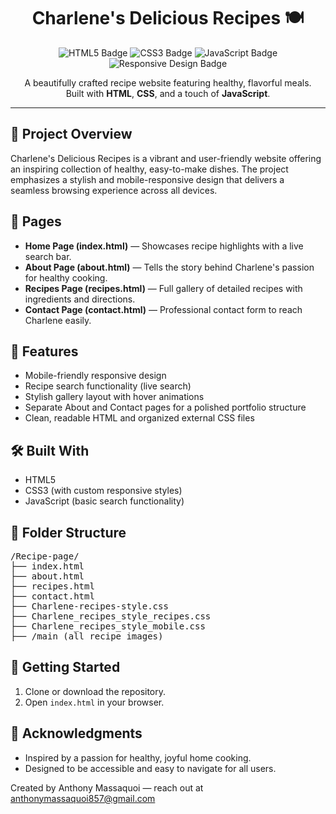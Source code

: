 <h1 align="center">Charlene's Delicious Recipes 🍽️</h1>

<p align="center">
  <img src="https://img.shields.io/badge/HTML5-E34F26?style=for-the-badge&logo=html5&logoColor=white" alt="HTML5 Badge"/>
  <img src="https://img.shields.io/badge/CSS3-1572B6?style=for-the-badge&logo=css3&logoColor=white" alt="CSS3 Badge"/>
  <img src="https://img.shields.io/badge/JavaScript-F7DF1E?style=for-the-badge&logo=javascript&logoColor=black" alt="JavaScript Badge"/>
  <img src="https://img.shields.io/badge/Responsive-Design-6DB33F?style=for-the-badge&logo=responsive&logoColor=white" alt="Responsive Design Badge"/>
</p>

<p align="center">
  A beautifully crafted recipe website featuring healthy, flavorful meals.<br>
  Built with <strong>HTML</strong>, <strong>CSS</strong>, and a touch of <strong>JavaScript</strong>.
</p>

<hr>

<h2>🌟 Project Overview</h2>

<p>
Charlene's Delicious Recipes is a vibrant and user-friendly website offering an inspiring collection of healthy, easy-to-make dishes. 
The project emphasizes a stylish and mobile-responsive design that delivers a seamless browsing experience across all devices.
</p>

<h2>📄 Pages</h2>

<ul>
  <li><strong>Home Page (index.html)</strong> — Showcases recipe highlights with a live search bar.</li>
  <li><strong>About Page (about.html)</strong> — Tells the story behind Charlene's passion for healthy cooking.</li>
  <li><strong>Recipes Page (recipes.html)</strong> — Full gallery of detailed recipes with ingredients and directions.</li>
  <li><strong>Contact Page (contact.html)</strong> — Professional contact form to reach Charlene easily.</li>
</ul>

<h2>🎨 Features</h2>

<ul>
  <li>Mobile-friendly responsive design</li>
  <li>Recipe search functionality (live search)</li>
  <li>Stylish gallery layout with hover animations</li>
  <li>Separate About and Contact pages for a polished portfolio structure</li>
  <li>Clean, readable HTML and organized external CSS files</li>
</ul>

<h2>🛠️ Built With</h2>

<ul>
  <li>HTML5</li>
  <li>CSS3 (with custom responsive styles)</li>
  <li>JavaScript (basic search functionality)</li>
</ul>

<h2>📂 Folder Structure</h2>

<pre>
/Recipe-page/
├── index.html
├── about.html
├── recipes.html
├── contact.html
├── Charlene-recipes-style.css
├── Charlene_recipes_style_recipes.css
├── Charlene_recipes_style_mobile.css
├── /main (all recipe images)
</pre>

<h2>🚀 Getting Started</h2>

<ol>
  <li>Clone or download the repository.</li>
  <li>Open <code>index.html</code> in your browser.</li>
</ol>

<h2>🙌 Acknowledgments</h2>

<ul>
  <li>Inspired by a passion for healthy, joyful home cooking.</li>
  <li>Designed to be accessible and easy to navigate for all users.</li>
</ul>

<p>Created by Anthony Massaquoi — reach out at <a href="mailto:anthonymassaquoi857@gmail.com">anthonymassaquoi857@gmail.com</a></p>


